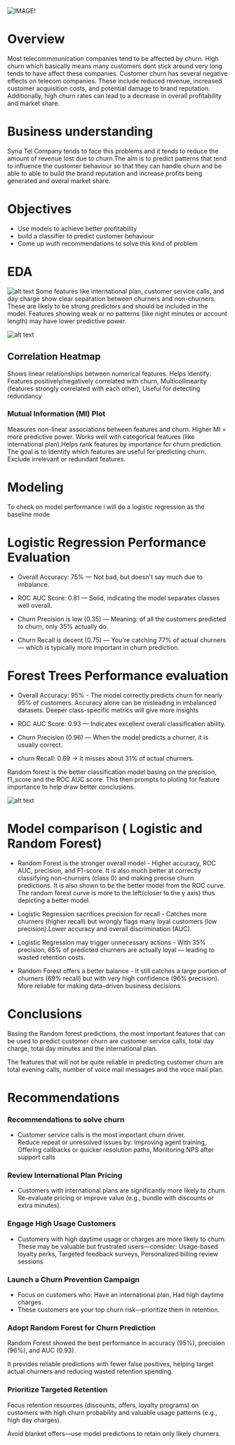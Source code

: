 ![IMAGE!](https://github.com/user-attachments/assets/689cd498-8fbc-4b3b-9411-3fae5a77ee51)

# Overview
Most telecommmunication companies tend to be affected by churn. High churn which basically means many customers dont stick around very long tends to have affect these companies. Customer churn has several negative effects on telecom companies. These include reduced revenue, increased customer acquisition costs, and potential damage to brand reputation. Additionally, high churn rates can lead to a decrease in overall profitability and market share.


# Business understanding 
Syria Tel Company tends to face this problems and it tends to reduce the amount of revenue lost due to churn.The aim is to predict patterns that tend to 
influence the customer behaviour so that they can handle churn and be able to able to build the brand reputation and increase profits being generated and 
overal market share.


# Objectives 
-  Use models to achieve better profitability
-  build a classifier to predict customer behaviour
-  Come up wuth recommendations to solve this kind of problem

# EDA
![alt text](https://github.com/user-attachments/assets/b38f8719-6bfc-44c1-a116-267c843f964c)
Some features like international plan, customer service calls, and day charge show clear separation between churners and non-churners. These are likely to be strong predictors and should be included in the model. Features showing weak or no patterns (like night minutes or account length) may have lower predictive power.

![alt text](https://github.com/user-attachments/assets/64033c56-684d-4920-9145-5e7d6a0a6ce6)
## Correlation Heatmap
Shows linear relationships between numerical features.
Helps identify: Features positively/negatively correlated with churn, Multicollinearity (features strongly correlated with each other), Useful for detecting redundancy
### Mutual Information (MI) Plot 
Measures non-linear associations between features and churn. Higher MI = more predictive power. Works well with categorical features (like international plan).Helps rank features by importance for churn prediction. The goal is to Identify which features are useful for predicting churn. Exclude irrelevant or redundant features.

# Modeling 
To check on model performance i will do a logistic regression as the baseline mode

# Logistic Regression Performance Evaluation
- Overall Accuracy: 75% — Not bad, but doesn't say much due to imbalance.

- ROC AUC Score: 0.81 — Solid, indicating the model separates classes well overall.

- Churn Precision is low (0.35) — Meaning: of all the customers predicted to churn, only 35% actually do.

- Churn Recall is decent (0.75) — You're catching 77% of actual churners — which is typically more important in churn prediction.

# Forest Trees Performance evaluation
- Overall Accuracy: 95% - The model correctly predicts churn for nearly 95% of customers. Accuracy alone can be misleading in imbalanced datasets. Deeper class-specific metrics will give more insights

- ROC AUC Score: 0.93 — Indicates excellent overall classification ability. 
- Churn Precision (0.96) —  When the model predicts a churner, it is usually correct.
- churn Recall: 0.69 → It misses about 31% of actual churners.

Random forest is the better classification model basing on the precision, f1_score and the ROC AUC score. This then prompts to ploting for feature importance to help draw better conclusions.



![alt text](https://github.com/user-attachments/assets/38a9a2b2-6ec3-4bdc-9372-28db9de16890)

# Model comparison ( Logistic and Random Forest)

-  Random Forest is the stronger overall model - Higher accuracy, ROC AUC, precision, and F1-score. It is also much better at correctly classifying non-churners (class 0) and making precise churn predictions.
It is also shown to be the better model from the ROC curve. The random forest curve is more to the left(closer to the y axis) thus depicting a better model.

- Logistic Regression sacrifices precision for recall - Catches more churners (higher recall) but wrongly flags many loyal customers (low precision).Lower accuracy and overall discrimination (AUC).

- Logistic Regression may trigger unnecessary actions - With 35% precision, 65% of predicted churners are actually loyal — leading to wasted retention costs.

- Random Forest offers a better balance - It still catches a large portion of churners (69% recall) but with very high confidence (96% precision). More reliable for making data-driven business decisions.
# Conclusions
Basing the Random forest predictions, the most important features that can be used to predict customer churn are customer service calls, total day charge, total day minutes and the international plan. 

The features that will not be quite reliable in predicting customer churn are total evening calls, number of voice mail messages and the voce mail plan.
# Recommendations 

### Recommendations to solve churn
- Customer service calls is the most important churn driver.  
Reduce repeat or unresolved issues by: Improving agent training, Offering callbacks or quicker resolution paths, Monitoring NPS after support calls

### Review International Plan Pricing
- Customers with international plans are significantly more likely to churn. Re-evaluate pricing or improve value (e.g., bundle with discounts or extra minutes).

### Engage High Usage Customers
- Customers with high daytime usage or charges are more likely to churn. These may be valuable but frustrated users—consider: Usage-based loyalty perks, Targeted feedback surveys, Personalized billing review sessions

### Launch a Churn Prevention Campaign
- Focus on customers who: Have an international plan, Had high daytime charges.
- These customers are your top churn risk—prioritize them in retention.

### Adopt Random Forest for Churn Prediction

Random Forest showed the best performance in accuracy (95%), precision (96%), and AUC (0.93).

It provides reliable predictions with fewer false positives, helping target actual churners and reducing wasted retention spending.

###  Prioritize Targeted Retention
Focus retention resources (discounts, offers, loyalty programs) on customers with high churn probability and valuable usage patterns (e.g., high day charges).

Avoid blanket offers—use model predictions to retain only likely churners.